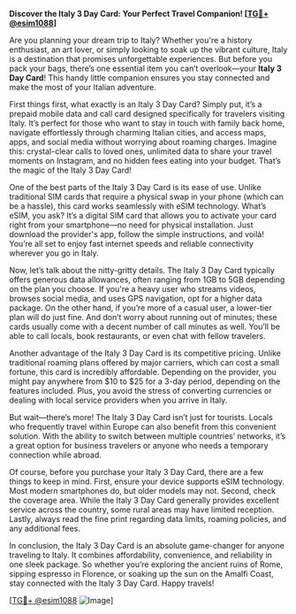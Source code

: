 **Discover the Italy 3 Day Card: Your Perfect Travel Companion! [[TG💪+ @esim1088](https://t.me/s/esim1088)]**

Are you planning your dream trip to Italy? Whether you're a history enthusiast, an art lover, or simply looking to soak up the vibrant culture, Italy is a destination that promises unforgettable experiences. But before you pack your bags, there’s one essential item you can’t overlook—your **Italy 3 Day Card**! This handy little companion ensures you stay connected and make the most of your Italian adventure.

First things first, what exactly is an Italy 3 Day Card? Simply put, it’s a prepaid mobile data and call card designed specifically for travelers visiting Italy. It’s perfect for those who want to stay in touch with family back home, navigate effortlessly through charming Italian cities, and access maps, apps, and social media without worrying about roaming charges. Imagine this: crystal-clear calls to loved ones, unlimited data to share your travel moments on Instagram, and no hidden fees eating into your budget. That’s the magic of the Italy 3 Day Card!

One of the best parts of the Italy 3 Day Card is its ease of use. Unlike traditional SIM cards that require a physical swap in your phone (which can be a hassle), this card works seamlessly with eSIM technology. What’s eSIM, you ask? It’s a digital SIM card that allows you to activate your card right from your smartphone—no need for physical installation. Just download the provider's app, follow the simple instructions, and voilà! You’re all set to enjoy fast internet speeds and reliable connectivity wherever you go in Italy.

Now, let’s talk about the nitty-gritty details. The Italy 3 Day Card typically offers generous data allowances, often ranging from 1GB to 5GB depending on the plan you choose. If you're a heavy user who streams videos, browses social media, and uses GPS navigation, opt for a higher data package. On the other hand, if you’re more of a casual user, a lower-tier plan will do just fine. And don’t worry about running out of minutes; these cards usually come with a decent number of call minutes as well. You’ll be able to call locals, book restaurants, or even chat with fellow travelers.

Another advantage of the Italy 3 Day Card is its competitive pricing. Unlike traditional roaming plans offered by major carriers, which can cost a small fortune, this card is incredibly affordable. Depending on the provider, you might pay anywhere from $10 to $25 for a 3-day period, depending on the features included. Plus, you avoid the stress of converting currencies or dealing with local service providers when you arrive in Italy.

But wait—there’s more! The Italy 3 Day Card isn’t just for tourists. Locals who frequently travel within Europe can also benefit from this convenient solution. With the ability to switch between multiple countries’ networks, it’s a great option for business travelers or anyone who needs a temporary connection while abroad.

Of course, before you purchase your Italy 3 Day Card, there are a few things to keep in mind. First, ensure your device supports eSIM technology. Most modern smartphones do, but older models may not. Second, check the coverage area. While the Italy 3 Day Card generally provides excellent service across the country, some rural areas may have limited reception. Lastly, always read the fine print regarding data limits, roaming policies, and any additional fees.

In conclusion, the Italy 3 Day Card is an absolute game-changer for anyone traveling to Italy. It combines affordability, convenience, and reliability in one sleek package. So whether you’re exploring the ancient ruins of Rome, sipping espresso in Florence, or soaking up the sun on the Amalfi Coast, stay connected with the Italy 3 Day Card. Happy travels! 

[[TG💪+ @esim1088](https://t.me/s/esim1088) ![Image](https://i.postimg.cc/Y0z9fWf4/image.png)]